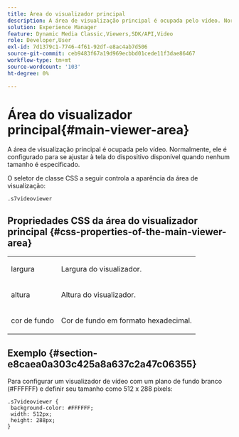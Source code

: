 ```yaml
---
title: Área do visualizador principal
description: A área de visualização principal é ocupada pelo vídeo. Normalmente, ele é configurado para se ajustar à tela do dispositivo disponível quando nenhum tamanho é especificado.
solution: Experience Manager
feature: Dynamic Media Classic,Viewers,SDK/API,Video
role: Developer,User
exl-id: 7d1379c1-7746-4f61-92df-e8ac4ab7d506
source-git-commit: ceb9483f67a19d969ecbbd01cede11f3dae86467
workflow-type: tm+mt
source-wordcount: '103'
ht-degree: 0%

---
```


# Área do visualizador principal{#main-viewer-area}

A área de visualização principal é ocupada pelo vídeo. Normalmente, ele é configurado para se ajustar à tela do dispositivo disponível quando nenhum tamanho é especificado.

<!--<a id="section_061E550C1C1D4DB2BD663A898895B38C"></a>-->

O seletor de classe CSS a seguir controla a aparência da área de visualização:

```
.s7videoviewer 
```

## Propriedades CSS da área do visualizador principal {#css-properties-of-the-main-viewer-area}

<table id="table_C48C56E696304C9BAFEE71BA9EA9A174"> 
 <tbody> 
  <tr> 
   <td colname="col1"> <p> <span class="codeph"> largura </span> </p> </td> 
   <td colname="col2"> <p>Largura do visualizador. </p> </td> 
  </tr> 
  <tr> 
   <td colname="col1"> <p> <span class="codeph"> altura </span> </p> </td> 
   <td colname="col2"> <p>Altura do visualizador. </p> </td> 
  </tr> 
  <tr> 
   <td colname="col1"> <p> <span class="codeph"> cor de fundo </span> </p> </td> 
   <td colname="col2"> <p> Cor de fundo em formato hexadecimal. </p> </td> 
  </tr> 
 </tbody> 
</table>

## Exemplo {#section-e8caea0a303c425a8a637c2a47c06355}

Para configurar um visualizador de vídeo com um plano de fundo branco (#FFFFFF) e definir seu tamanho como 512 x 288 pixels:

```
.s7videoviewer { 
 background-color: #FFFFFF; 
 width: 512px; 
 height: 288px;  
}
```
